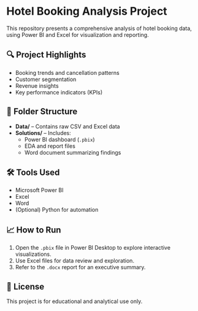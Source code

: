 # Hotel Booking Analysis Project

This repository presents a comprehensive analysis of hotel booking data, using Power BI and Excel for visualization and reporting.

## 🔍 Project Highlights
- Booking trends and cancellation patterns
- Customer segmentation
- Revenue insights
- Key performance indicators (KPIs)

## 📁 Folder Structure
- **Data/** – Contains raw CSV and Excel data
- **Solutions/** – Includes:
  - Power BI dashboard (`.pbix`)
  - EDA and report files
  - Word document summarizing findings

## 🛠 Tools Used
- Microsoft Power BI
- Excel
- Word
- (Optional) Python for automation

## 📈 How to Run
1. Open the `.pbix` file in Power BI Desktop to explore interactive visualizations.
2. Use Excel files for data review and exploration.
3. Refer to the `.docx` report for an executive summary.

## 📘 License
This project is for educational and analytical use only.
